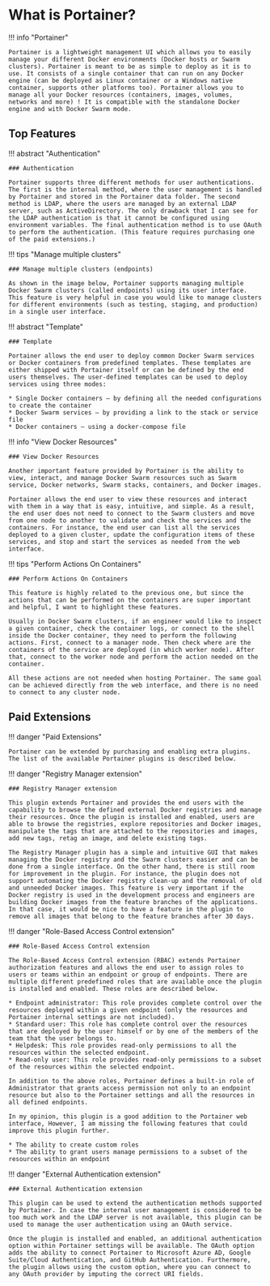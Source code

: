 # What is Portainer?

!!! info "Portainer"

    Portainer is a lightweight management UI which allows you to easily manage your different Docker environments (Docker hosts or Swarm clusters). Portainer is meant to be as simple to deploy as it is to use. It consists of a single container that can run on any Docker engine (can be deployed as Linux container or a Windows native container, supports other platforms too). Portainer allows you to manage all your Docker resources (containers, images, volumes, networks and more) ! It is compatible with the standalone Docker engine and with Docker Swarm mode.

## Top Features

!!! abstract "Authentication"

    ### Authentication

    Portainer supports three different methods for user authentications. The first is the internal method, where the user management is handled by Portainer and stored in the Portainer data folder. The second method is LDAP, where the users are managed by an external LDAP server, such as ActiveDirectory. The only drawback that I can see for the LDAP authentication is that it cannot be configured using environment variables. The final authentication method is to use OAuth to perform the authentication. (This feature requires purchasing one of the paid extensions.)

!!! tips "Manage multiple clusters"

    ### Manage multiple clusters (endpoints)

    As shown in the image below, Portainer supports managing multiple Docker Swarm clusters (called endpoints) using its user interface. This feature is very helpful in case you would like to manage clusters for different environments (such as testing, staging, and production) in a single user interface.

!!! abstract "Template"

    ### Template

    Portainer allows the end user to deploy common Docker Swarm services or Docker containers from predefined templates. These templates are either shipped with Portainer itself or can be defined by the end users themselves. The user-defined templates can be used to deploy services using three modes:

    * Single Docker containers — by defining all the needed configurations to create the container
    * Docker Swarm services — by providing a link to the stack or service file
    * Docker containers — using a docker-compose file

!!! info "View Docker Resources"

    ### View Docker Resources

    Another important feature provided by Portainer is the ability to view, interact, and manage Docker Swarm resources such as Swarm service, Docker networks, Swarm stacks, containers, and Docker images.

    Portainer allows the end user to view these resources and interact with them in a way that is easy, intuitive, and simple. As a result, the end user does not need to connect to the Swarm clusters and move from one node to another to validate and check the services and the containers. For instance, the end user can list all the services deployed to a given cluster, update the configuration items of these services, and stop and start the services as needed from the web interface.

!!! tips "Perform Actions On Containers"

    ### Perform Actions On Containers

    This feature is highly related to the previous one, but since the actions that can be performed on the containers are super important and helpful, I want to highlight these features.

    Usually in Docker Swarm clusters, if an engineer would like to inspect a given container, check the container logs, or connect to the shell inside the Docker container, they need to perform the following actions. First, connect to a manager node. Then check where are the containers of the service are deployed (in which worker node). After that, connect to the worker node and perform the action needed on the container.

    All these actions are not needed when hosting Portainer. The same goal can be achieved directly from the web interface, and there is no need to connect to any cluster node.

## Paid Extensions

!!! danger "Paid Extensions"

    Portainer can be extended by purchasing and enabling extra plugins. The list of the available Portainer plugins is described below.

!!! danger "Registry Manager extension"

    ### Registry Manager extension

    This plugin extends Portainer and provides the end users with the capability to browse the defined external Docker registries and manage their resources. Once the plugin is installed and enabled, users are able to browse the registries, explore repositories and Docker images, manipulate the tags that are attached to the repositories and images, add new tags, retag an image, and delete existing tags.

    The Registry Manager plugin has a simple and intuitive GUI that makes managing the Docker registry and the Swarm clusters easier and can be done from a single interface. On the other hand, there is still room for improvement in the plugin. For instance, the plugin does not support automating the Docker registry clean-up and the removal of old and unneeded Docker images. This feature is very important if the Docker registry is used in the development process and engineers are building Docker images from the feature branches of the applications. In that case, it would be nice to have a feature in the plugin to remove all images that belong to the feature branches after 30 days.

!!! danger "Role-Based Access Control extension"

    ### Role-Based Access Control extension

    The Role-Based Access Control extension (RBAC) extends Portainer authorization features and allows the end user to assign roles to users or teams within an endpoint or group of endpoints. There are multiple different predefined roles that are available once the plugin is installed and enabled. These roles are described below.

    * Endpoint administrator: This role provides complete control over the resources deployed within a given endpoint (only the resources and Portainer internal settings are not included).
    * Standard user: This role has complete control over the resources that are deployed by the user himself or by one of the members of the team that the user belongs to.
    * Helpdesk: This role provides read-only permissions to all the resources within the selected endpoint.
    * Read-only user: This role provides read-only permissions to a subset of the resources within the selected endpoint.

    In addition to the above roles, Portainer defines a built-in role of Administrator that grants access permission not only to an endpoint resource but also to the Portainer settings and all the resources in all defined endpoints.

    In my opinion, this plugin is a good addition to the Portainer web interface, However, I am missing the following features that could improve this plugin further.

    * The ability to create custom roles
    * The ability to grant users manage permissions to a subset of the resources within an endpoint

!!! danger "External Authentication extension"

    ### External Authentication extension

    This plugin can be used to extend the authentication methods supported by Portainer. In case the internal user management is considered to be too much work and the LDAP server is not available, this plugin can be used to manage the user authentication using an OAuth service.

    Once the plugin is installed and enabled, an additional authentication option within Portainer settings will be available. The OAuth option adds the ability to connect Portainer to Microsoft Azure AD, Google Suite/Cloud Authentication, and GitHub Authentication. Furthermore, the plugin allows using the custom option, where you can connect to any OAuth provider by imputing the correct URI fields.